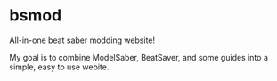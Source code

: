 # bsmod
All-in-one beat saber modding website!

My goal is to combine ModelSaber, BeatSaver, and some guides into a simple, easy to use webite.
